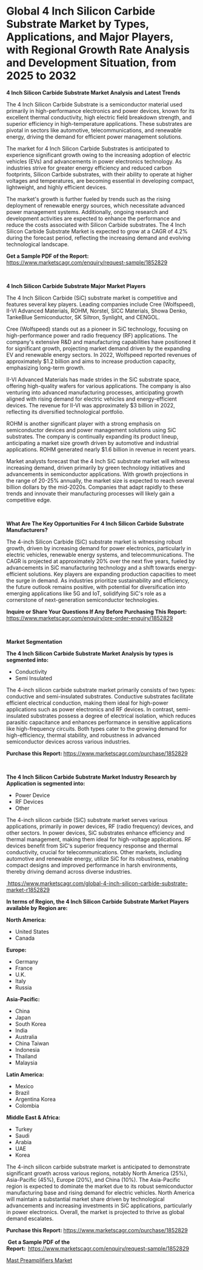 <p><h1>Global 4 Inch Silicon Carbide Substrate Market by Types, Applications, and Major Players, with Regional Growth Rate Analysis and Development Situation, from 2025 to 2032</h1></p><p><strong>4 Inch Silicon Carbide Substrate Market Analysis and Latest Trends</strong></p>
<p><p>The 4 Inch Silicon Carbide Substrate is a semiconductor material used primarily in high-performance electronics and power devices, known for its excellent thermal conductivity, high electric field breakdown strength, and superior efficiency in high-temperature applications. These substrates are pivotal in sectors like automotive, telecommunications, and renewable energy, driving the demand for efficient power management solutions.</p><p>The market for 4 Inch Silicon Carbide Substrates is anticipated to experience significant growth owing to the increasing adoption of electric vehicles (EVs) and advancements in power electronics technology. As industries strive for greater energy efficiency and reduced carbon footprints, Silicon Carbide substrates, with their ability to operate at higher voltages and temperatures, are becoming essential in developing compact, lightweight, and highly efficient devices.</p><p>The market's growth is further fueled by trends such as the rising deployment of renewable energy sources, which necessitate advanced power management systems. Additionally, ongoing research and development activities are expected to enhance the performance and reduce the costs associated with Silicon Carbide substrates. The 4 Inch Silicon Carbide Substrate Market is expected to grow at a CAGR of 4.2% during the forecast period, reflecting the increasing demand and evolving technological landscape.</p></p>
<p><strong>Get a Sample PDF of the Report:&nbsp;</strong> <a href="https://www.marketscagr.com/enquiry/request-sample/1852829?utm_campaign=2236&utm_medium=2&utm_source=Github&utm_content=ia&utm_term=13022025&utm_id=4-inch-silicon-carbide-substrate">https://www.marketscagr.com/enquiry/request-sample/1852829</a></p>
<p>&nbsp;</p>
<p><strong>4 Inch Silicon Carbide Substrate Major Market Players</strong></p>
<p><p>The 4 Inch Silicon Carbide (SiC) substrate market is competitive and features several key players. Leading companies include Cree (Wolfspeed), II-VI Advanced Materials, ROHM, Norstel, SICC Materials, Showa Denko, TankeBlue Semiconductor, SK Siltron, Synlight, and CENGOL. </p><p>Cree (Wolfspeed) stands out as a pioneer in SiC technology, focusing on high-performance power and radio frequency (RF) applications. The company's extensive R&D and manufacturing capabilities have positioned it for significant growth, projecting market demand driven by the expanding EV and renewable energy sectors. In 2022, Wolfspeed reported revenues of approximately $1.2 billion and aims to increase production capacity, emphasizing long-term growth.</p><p>II-VI Advanced Materials has made strides in the SiC substrate space, offering high-quality wafers for various applications. The company is also venturing into advanced manufacturing processes, anticipating growth aligned with rising demand for electric vehicles and energy-efficient devices. The revenue for II-VI was approximately $3 billion in 2022, reflecting its diversified technological portfolio.</p><p>ROHM is another significant player with a strong emphasis on semiconductor devices and power management solutions using SiC substrates. The company is continually expanding its product lineup, anticipating a market size growth driven by automotive and industrial applications. ROHM generated nearly $1.6 billion in revenue in recent years.</p><p>Market analysts forecast that the 4 Inch SiC substrate market will witness increasing demand, driven primarily by green technology initiatives and advancements in semiconductor applications. With growth projections in the range of 20-25% annually, the market size is expected to reach several billion dollars by the mid-2020s. Companies that adapt rapidly to these trends and innovate their manufacturing processes will likely gain a competitive edge.</p></p>
<p>&nbsp;</p>
<p><strong>What Are The Key Opportunities For 4 Inch Silicon Carbide Substrate Manufacturers?</strong></p>
<p><p>The 4-inch Silicon Carbide (SiC) substrate market is witnessing robust growth, driven by increasing demand for power electronics, particularly in electric vehicles, renewable energy systems, and telecommunications. The CAGR is projected at approximately 20% over the next five years, fueled by advancements in SiC manufacturing technology and a shift towards energy-efficient solutions. Key players are expanding production capacities to meet the surge in demand. As industries prioritize sustainability and efficiency, the future outlook remains positive, with potential for diversification into emerging applications like 5G and IoT, solidifying SiC's role as a cornerstone of next-generation semiconductor technologies.</p></p>
<p><strong>Inquire or Share Your Questions If Any Before Purchasing This Report:</strong> <a href="https://www.marketscagr.com/enquiry/pre-order-enquiry/1852829?utm_campaign=2236&utm_medium=2&utm_source=Github&utm_content=ia&utm_term=13022025&utm_id=4-inch-silicon-carbide-substrate">https://www.marketscagr.com/enquiry/pre-order-enquiry/1852829</a></p>
<p>&nbsp;</p>
<p><strong>Market Segmentation</strong></p>
<p><strong>The 4 Inch Silicon Carbide Substrate Market Analysis by types is segmented into:</strong></p>
<p><ul><li>Conductivity</li><li>Semi Insulated</li></ul></p>
<p><p>The 4-inch silicon carbide substrate market primarily consists of two types: conductive and semi-insulated substrates. Conductive substrates facilitate efficient electrical conduction, making them ideal for high-power applications such as power electronics and RF devices. In contrast, semi-insulated substrates possess a degree of electrical isolation, which reduces parasitic capacitance and enhances performance in sensitive applications like high-frequency circuits. Both types cater to the growing demand for high-efficiency, thermal stability, and robustness in advanced semiconductor devices across various industries.</p></p>
<p><strong>Purchase this Report:&nbsp;</strong><a href="https://www.marketscagr.com/purchase/1852829?utm_campaign=2236&utm_medium=2&utm_source=Github&utm_content=ia&utm_term=13022025&utm_id=4-inch-silicon-carbide-substrate">https://www.marketscagr.com/purchase/1852829</a></p>
<p>&nbsp;</p>
<p><strong>The 4 Inch Silicon Carbide Substrate Market Industry Research by Application is segmented into:</strong></p>
<p><ul><li>Power Device</li><li>RF Devices</li><li>Other</li></ul></p>
<p><p>The 4-inch silicon carbide (SiC) substrate market serves various applications, primarily in power devices, RF (radio frequency) devices, and other sectors. In power devices, SiC substrates enhance efficiency and thermal management, making them ideal for high-voltage applications. RF devices benefit from SiC's superior frequency response and thermal conductivity, crucial for telecommunications. Other markets, including automotive and renewable energy, utilize SiC for its robustness, enabling compact designs and improved performance in harsh environments, thereby driving demand across diverse industries.</p></p>
<p><a href="https://www.marketscagr.com/global-4-inch-silicon-carbide-substrate-market-r1852829?utm_campaign=2236&utm_medium=2&utm_source=Github&utm_content=ia&utm_term=13022025&utm_id=4-inch-silicon-carbide-substrate">&nbsp;https://www.marketscagr.com/global-4-inch-silicon-carbide-substrate-market-r1852829</a></p>
<p><strong>In terms of Region, the 4 Inch Silicon Carbide Substrate Market Players available by Region are:</strong></p>
<p>
    <p> <strong> North America: </strong>
        <ul>
            <li>United States</li>
            <li>Canada</li>
        </ul>
        </p> 
    <p> <strong> Europe: </strong>
        <ul>
            <li>Germany</li>
            <li>France</li>
            <li>U.K.</li>
            <li>Italy</li>
            <li>Russia</li>
        </ul>
        </p> 
    <p> <strong> Asia-Pacific: </strong>
        <ul>
            <li>China</li>
            <li>Japan</li>
            <li>South Korea</li>
            <li>India</li>
            <li>Australia</li>
            <li>China Taiwan</li>
            <li>Indonesia</li>
            <li>Thailand</li>
            <li>Malaysia</li>
        </ul>
        </p> 
    <p> <strong> Latin America: </strong>
        <ul>
            <li>Mexico</li>
            <li>Brazil</li>
            <li>Argentina Korea</li>
            <li>Colombia</li>
        </ul>
        </p> 
    <p> <strong> Middle East & Africa: </strong>
        <ul>
            <li>Turkey</li>
            <li>Saudi</li>
            <li>Arabia</li>
            <li>UAE</li>
            <li>Korea</li>
        </ul>
    </p>
    </p>
<p><p>The 4-inch silicon carbide substrate market is anticipated to demonstrate significant growth across various regions, notably North America (25%), Asia-Pacific (45%), Europe (20%), and China (10%). The Asia-Pacific region is expected to dominate the market due to its robust semiconductor manufacturing base and rising demand for electric vehicles. North America will maintain a substantial market share driven by technological advancements and increasing investments in SiC applications, particularly in power electronics. Overall, the market is projected to thrive as global demand escalates.</p></p>
<p><strong>Purchase this Report: </strong><a href="https://www.marketscagr.com/purchase/1852829?utm_campaign=2236&utm_medium=2&utm_source=Github&utm_content=ia&utm_term=13022025&utm_id=4-inch-silicon-carbide-substrate">https://www.marketscagr.com/purchase/1852829</a></p>
<p>&nbsp;<strong>Get a Sample PDF of the Report:&nbsp;&nbsp;</strong><a href="https://www.marketscagr.com/enquiry/request-sample/1852829?utm_campaign=2236&utm_medium=2&utm_source=Github&utm_content=ia&utm_term=13022025&utm_id=4-inch-silicon-carbide-substrate">https://www.marketscagr.com/enquiry/request-sample/1852829</a></p>
<p><strong></strong></p>
<p><p><a href="https://github.com/NargisHussain432/Market-Research-Report-List-1/blob/main/mast-preamplifiers-market.md?utm_campaign=2236&utm_medium=2&utm_source=Github&utm_content=ia&utm_term=13022025&utm_id=4-inch-silicon-carbide-substrate">Mast Preamplifiers Market</a></p></p>